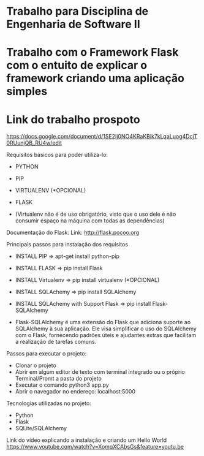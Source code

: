 # Trabalho para Disciplina de Engenharia de Software II

# Trabalho com o Framework Flask com o entuito de explicar o framework criando uma aplicação simples

# Link do trabalho prospoto
https://docs.google.com/document/d/1SE2Ij0NO4KRaKBik7kLqaLuog4DcjT0RUunjQB_RU4w/edit

Requisitos básicos para poder utiliza-lo:

* PYTHON
* PIP 
* VIRTUALENV (*OPCIONAL)
* FLASK

* (Virtualenv não é de uso obrigatório, visto que o uso dele é não consumir espaço na máquina
com todas as dependências)

Documentação do Flask:
Link: http://flask.pocoo.org

Principais passos para instalação dos requisitos
* INSTALL PIP => apt-get install python-pip
* INSTALL FLASK => pip install Flask
* INSTALL Virtualenv => pip install virtualenv (*OPCIONAL)
* INSTALL SQLAchemy => pip install SQLAlchemy
* INSTALL SQLAchemy with Support Flask => pip install Flask-SQLAlchemy

* Flask-SQLAlchemy é uma extensão do Flask que adiciona suporte ao SQLAlchemy à sua aplicação. 
Ele visa simplificar o uso do SQLAlchemy com o Flask, fornecendo padrões úteis e
ajudantes extras que facilitam a realização de tarefas comuns.

Passos para executar o projeto:
* Clonar o projeto
* Abrir em algum editor de texto com terminal integrado ou o próprio Terminal/Promt a pasta do projeto
* Executar o comando python3 app.py
* Abrir o navegador no endereço: localhost:5000

Tecnologias utilizadas no projeto:
* Python
* Flask
* SQLite/SQLAlchemy

Link do vídeo explicando a instalação e criando um Hello World
https://www.youtube.com/watch?v=XomqXCAbsGs&feature=youtu.be